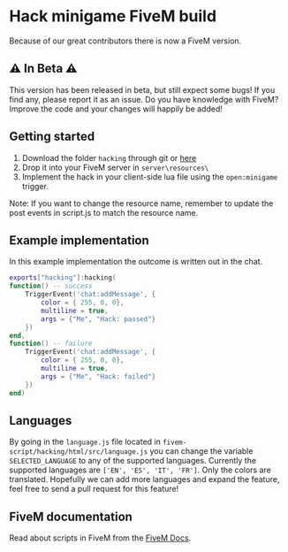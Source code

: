 # Hack minigame FiveM build
Because of our great contributors there is now a FiveM version.

## ⚠ In Beta ⚠  
This version has been released in beta, but still expect some bugs!
If you find any, please report it as an issue.
Do you have knowledge with FiveM? Improve the code and your changes will happily be added!  



## Getting started
1. Download the folder `hacking` through git or [here](https://minhaskamal.github.io/DownGit/#/home?url=https://github.com/Jesper-Hustad/NoPixel-minigame/tree/main/fivem-script/hacking)
2. Drop it into your FiveM server in `server\resources\`
3. Implement the hack in your client-side lua file using the `open:minigame` trigger.

Note: If you want to change the resource name, remember to update the post events in script.js to match the resource name.
## Example implementation
In this example implementation the outcome is written out in the chat.
```lua
exports["hacking"]:hacking(
function() -- success
    TriggerEvent('chat:addMessage', {
        color = { 255, 0, 0},
        multiline = true,
        args = {"Me", "Hack: passed"}
    })
end,
function() -- failure
    TriggerEvent('chat:addMessage', {
        color = { 255, 0, 0},
        multiline = true,
        args = {"Me", "Hack: failed"}
    })
end)
```

## Languages
By going in the `language.js` file located in `fivem-script/hacking/html/src/language.js` you can change the variable `SELECTED_LANGUAGE` to any of the supported languages. Currently the supported languages are `['EN', 'ES', 'IT', 'FR']`. Only the colors are translated. Hopefully we can add more languages and expand the feature, feel free to send a pull request for this feature!

## FiveM documentation
Read about scripts in FiveM from the [FiveM Docs](https://docs.fivem.net/docs/scripting-manual/introduction/introduction-to-resources/).
